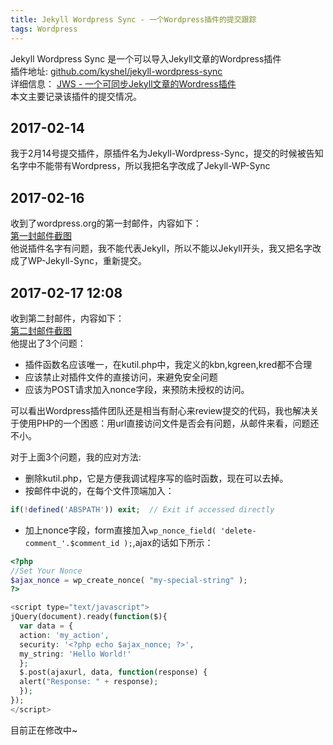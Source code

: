 ```yaml
---
title: Jekyll Wordpress Sync - 一个Wordpress插件的提交跟踪  
tags: Wordpress
---
```



Jekyll Wordpress Sync 是一个可以导入Jekyll文章的Wordpress插件    
插件地址: [github.com/kyshel/jekyll-wordpress-sync](https://github.com/kyshel/jekyll-wordpress-sync)     
详细信息： [JWS - 一个可同步Jekyll文章的Wordress插件](http://kyshel.me/2017/02/14/A-wordpress-plugin-that-can-import-posts-from-jekyll/)       
本文主要记录该插件的提交情况。

## 2017-02-14
我于2月14号提交插件，原插件名为Jekyll-Wordpress-Sync，提交的时候被告知名字中不能带有Wordpress，所以我把名字改成了Jekyll-WP-Sync

## 2017-02-16
收到了wordpress.org的第一封邮件，内容如下：        
[第一封邮件截图](https://cloud.githubusercontent.com/assets/11898075/23151232/42345c2c-f834-11e6-863a-efc7cedd9e33.jpg)    
他说插件名字有问题，我不能代表Jekyll，所以不能以Jekyll开头，我又把名字改成了WP-Jekyll-Sync，重新提交。

## 2017-02-17 12:08
收到第二封邮件，内容如下：   
[第二封邮件截图](https://cloud.githubusercontent.com/assets/11898075/23151235/4861e52e-f834-11e6-86d9-c4806b21df05.jpg)    
他提出了3个问题：
- 插件函数名应该唯一，在kutil.php中，我定义的kbn,kgreen,kred都不合理
- 应该禁止对插件文件的直接访问，来避免安全问题
- 应该为POST请求加入nonce字段，来预防未授权的访问。

可以看出Wordpress插件团队还是相当有耐心来review提交的代码，我也解决关于使用PHP的一个困惑：用url直接访问文件是否会有问题，从邮件来看，问题还不小。

对于上面3个问题，我的应对方法:
- 删除kutil.php，它是方便我调试程序写的临时函数，现在可以去掉。
- 按邮件中说的，在每个文件顶端加入：
``` php
if(!defined('ABSPATH')) exit;  // Exit if accessed directly
```
- 加上nonce字段，form直接加入`wp_nonce_field( 'delete-comment_'.$comment_id );`,ajax的话如下所示：
``` php
<?php
//Set Your Nonce
$ajax_nonce = wp_create_nonce( "my-special-string" );
?>

<script type="text/javascript">
jQuery(document).ready(function($){
  var data = {
  action: 'my_action',
  security: '<?php echo $ajax_nonce; ?>',
  my_string: 'Hello World!'
  };
  $.post(ajaxurl, data, function(response) {
  alert("Response: " + response);
  });
});
</script>
```

目前正在修改中~
